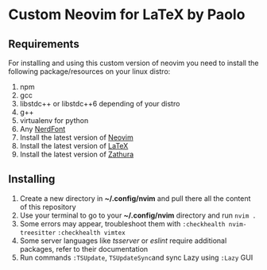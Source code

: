 # Custom Neovim for LaTeX by Paolo
## Requirements
For installing and using this custom version of neovim you need to install the following package/resources on your linux distro:  
1. npm
2. gcc
3. libstdc++ or libstdc++6 depending of your distro
4. g++
5. virtualenv for python
6. Any [NerdFont](https://www.nerdfonts.com/)
7. Install the latest version of [Neovim](https://github.com/neovim/neovim/blob/master/INSTALL.md)
8. Install the latest version of [LaTeX](https://www.latex-project.org/get/)
9. Install the latest version of [Zathura](https://pwmt.org/projects/zathura/)

## Installing
1. Create a new directory in **~/.config/nvim** and pull there all the content of this repository
2. Use your terminal to go to your **~/.config/nvim** directory and run `nvim .`
3. Some errors may appear, troubleshoot them with `:checkhealth nvim-treesitter` `:checkhealth vimtex`
4. Some server languages like *tsserver* or *eslint* require additional packages, refer to their documentation
5. Run commands `:TSUpdate`, `TSUpdateSync`and sync Lazy using `:Lazy` GUI
